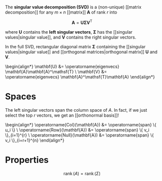 The **singular value decomposition (SVD)** is a (non-unique) [[matrix decomposition]] for any $m \times n$ [[matrix]] $\mathbf{A}$ of rank $r$ into

$$
\mathbf{A} = \mathbf{U}\mathbf{\Sigma} \mathbf{V}^\mathsf{T}
$$

where $\mathbf{U}$ contains the **left singular vectors**, $\mathbf{\Sigma}$ has the [[singular values|singular value]], and $\mathbf{V}$ contains the right singular vectors.

In the full SVD, rectangular diagonal matrix $\mathbf{\Sigma}$ containing the [[singular values|singular value]] and [[orthogonal matrices|orthogonal matrix]] $\mathbf{U}$ and $\mathbf{V}$. 


\begin{align\*}
\mathbf{U} &= \operatorname{eigenvecs} \mathbf{A}\mathbf{A}^\mathsf{T} \\
\mathbf{V} &= \operatorname{eigenvecs} \mathbf{A}^\mathsf{T}\mathbf{A}
\end{align\*}

# Spaces

The left singular vectors span the column space of $A$. In fact, if we just select the top $r$ vectors, we get an [[orthonormal basis]]!

\begin{align\*}
\operatorname{Col}(\mathbf{A}) &= \operatorname{span} \\{ u_i \\} \\
\operatorname{Row}(\mathbf{A}) &= \operatorname{span} \\{ v_i \\}\_{i=1}^{r} \\
\operatorname{Null}(\mathbf{A}) &= \operatorname{span} \\{ v_i \\}_{i=r+1}^{n}
\end{align\*}

# Properties

$$
\operatorname{rank}(A) = \operatorname{rank}(\Sigma)
$$